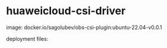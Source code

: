 # huaweicloud-csi-driver

image: docker.io/sagolubev/obs-csi-plugin:ubuntu-22.04-v0.0.1

deployment files:
